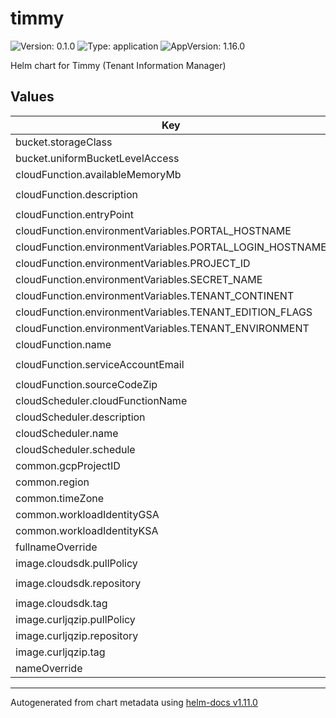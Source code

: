 # timmy

![Version: 0.1.0](https://img.shields.io/badge/Version-0.1.0-informational?style=flat-square) ![Type: application](https://img.shields.io/badge/Type-application-informational?style=flat-square) ![AppVersion: 1.16.0](https://img.shields.io/badge/AppVersion-1.16.0-informational?style=flat-square)

Helm chart for Timmy (Tenant Information Manager)

## Values

| Key | Type | Default | Description |
|-----|------|---------|-------------|
| bucket.storageClass | string | `"STANDARD"` |  |
| bucket.uniformBucketLevelAccess | string | `"false"` |  |
| cloudFunction.availableMemoryMb | int | `128` |  |
| cloudFunction.description | string | `"Request the portal to get tenant information"` |  |
| cloudFunction.entryPoint | string | `"getPortalInformation"` |  |
| cloudFunction.environmentVariables.PORTAL_HOSTNAME | string | `"partners-preprod.ip.akeneo.com"` |  |
| cloudFunction.environmentVariables.PORTAL_LOGIN_HOSTNAME | string | `"connect-preprod.ip.akeneo.com"` |  |
| cloudFunction.environmentVariables.PROJECT_ID | string | `"akecld-prd-pim-saas-dev"` |  |
| cloudFunction.environmentVariables.SECRET_NAME | string | `"PORTAL_TIMMY"` |  |
| cloudFunction.environmentVariables.TENANT_CONTINENT | string | `"europe"` |  |
| cloudFunction.environmentVariables.TENANT_EDITION_FLAGS | string | `"serenity_instance"` |  |
| cloudFunction.environmentVariables.TENANT_ENVIRONMENT | string | `"sandbox"` |  |
| cloudFunction.name | string | `"timmy-get-portal-information"` |  |
| cloudFunction.serviceAccountEmail | string | `"timmy-portal-function@akecld-prd-pim-saas-dev.iam.gserviceaccount.com"` |  |
| cloudFunction.sourceCodeZip | string | `"timmy-request-portal.zip"` |  |
| cloudScheduler.cloudFunctionName | string | `"timmy-get-portal-information"` |  |
| cloudScheduler.description | string | `"timmy-https-job"` |  |
| cloudScheduler.name | string | `"timmy"` |  |
| cloudScheduler.schedule | string | `"*/2 * * * *"` |  |
| common.gcpProjectID | string | `"akecld-prd-pim-saas-dev"` |  |
| common.region | string | `"europe-west1"` |  |
| common.timeZone | string | `"Europe/Paris"` |  |
| common.workloadIdentityGSA | string | `"timmy-deployment"` |  |
| common.workloadIdentityKSA | string | `"timmy-deployment"` |  |
| fullnameOverride | string | `"timmy"` |  |
| image.cloudsdk.pullPolicy | string | `"IfNotPresent"` |  |
| image.cloudsdk.repository | string | `"gcr.io/google.com/cloudsdktool/cloud-sdk"` |  |
| image.cloudsdk.tag | string | `"392.0.0-alpine"` |  |
| image.curljqzip.pullPolicy | string | `"IfNotPresent"` |  |
| image.curljqzip.repository | string | `"vgelot/alpine-curl-jq-zip"` |  |
| image.curljqzip.tag | string | `"curl-7.83.1"` |  |
| nameOverride | string | `""` |  |

----------------------------------------------
Autogenerated from chart metadata using [helm-docs v1.11.0](https://github.com/norwoodj/helm-docs/releases/v1.11.0)
